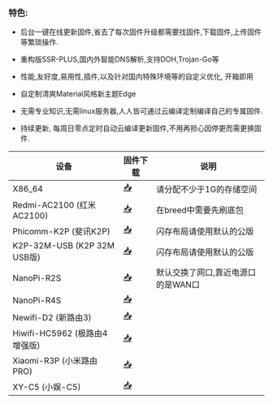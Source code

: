 ### 特色:

+ 后台一键在线更新固件,省去了每次固件升级都需要找固件,下载固件,上传固件等繁琐操作.

+ 重构版SSR-PLUS,国内外智能DNS解析,支持DOH,Trojan-Go等

+ 性能,友好度,易用性,插件,以及针对国内特殊环境等的自定义优化, 开箱即用

+ 自定制清爽Material风格新主题Edge

+ 无需专业知识,无需linux服务器,人人皆可通过云编译定制编译自己的专属固件.

+ 持续更新, 每周日零点定时自动云编译更新固件,不用再担心因停更而需更换固件.


| 设备           | 固件下载                                             | 说明                                 |
|----------------|-----------------------------------------------------|--------------------------------------|
| X86_64         | [📥](https://op.supes.top/firmware/x86_64/)         | 请分配不少于1G的存储空间           |
| Redmi-AC2100 (红米AC2100)   | [📥](https://op.supes.top/firmware/redmi-ac2100/)   | 在breed中需要先刷底包                |
| Phicomm-K2P (斐讯K2P)    | [📥](https://op.supes.top/firmware/phicomm-k2p/)    | 闪存布局请使用默认的公版     |
| K2P-32M-USB (K2P 32M USB版)   | [📥](https://op.supes.top/firmware/k2p-32m-usb/)    | 闪存布局请使用默认的公版     |
| NanoPi-R2S    | [📥](https://op.supes.top/firmware/nanopi-r2s/)     | 默认交换了网口,靠近电源口的是WAN口   |
| NanoPi-R4S    | [📥](https://op.supes.top/firmware/nanopi-r4s/)     |    |
| Newifi-D2 (新路由3)      | [📥](https://op.supes.top/firmware/newifi-d2/)      |                                      |
| Hiwifi-HC5962 (极路由4增强版)  | [📥](https://op.supes.top/firmware/hiwifi-hc5962/)  |                                      |
| Xiaomi-R3P (小米路由PRO)    | [📥](https://op.supes.top/firmware/xiaomi-r3p/)     |                                      |
| XY-C5 (小娱-C5)         | [📥](https://op.supes.top/firmware/XY-C5/)          |                                      |

